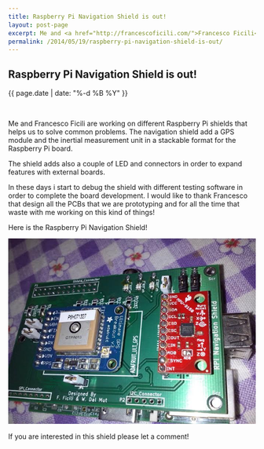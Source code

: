 ```yaml
---
title: Raspberry Pi Navigation Shield is out!
layout: post-page
excerpt: Me and <a href="http://francescoficili.com/">Francesco Ficili</a> are working on different Raspberry Pi shields that helps us to solve common problems. The navigation shield add a GPS module and the inertial measurement unit in a stackable format for the Raspberry Pi board.
permalink: /2014/05/19/raspberry-pi-navigation-shield-is-out/
---
```


## Raspberry Pi Navigation Shield is out!

<p class="small text-center">{{ page.date | date: "%-d %B %Y" }}</p>
<div>&nbsp;</div>

Me and Francesco Ficili are working on different Raspberry Pi shields that helps us to solve common problems. The navigation shield add a GPS module and the inertial measurement unit in a stackable format for the Raspberry Pi board.

The shield adds also a couple of LED and connectors in order to expand features with external boards.

In these days i start to debug the shield with different testing software in order to complete the board development. I would like to thank Francesco that design all the PCBs that we are prototyping and for all the time that waste with me working on this kind of things!

Here is the Raspberry Pi Navigation Shield!

<div class="row text-center">
<img src="/static/img/posts/raspberry-navigation-shield.jpg" alt="raspberry navigation shield" />
</div>

If you are interested in this shield please let a comment!


